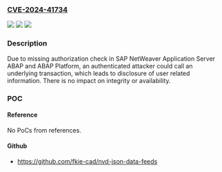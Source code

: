 ### [CVE-2024-41734](https://cve.mitre.org/cgi-bin/cvename.cgi?name=CVE-2024-41734)
![](https://img.shields.io/static/v1?label=Product&message=SAP%20NetWeaver%20Application%20Server%20ABAP%20and%20ABAP%20Platform&color=blue)
![](https://img.shields.io/static/v1?label=Version&message=%3D%20SAP_BASIS%20700%20&color=brighgreen)
![](https://img.shields.io/static/v1?label=Vulnerability&message=CWE-862%20Missing%20Authorization&color=brighgreen)

### Description

Due to missing authorization check in SAP NetWeaver Application Server ABAP and ABAP Platform, an authenticated attacker could call an underlying transaction, which leads to disclosure of user related information. There is no impact on integrity or availability.

### POC

#### Reference
No PoCs from references.

#### Github
- https://github.com/fkie-cad/nvd-json-data-feeds

